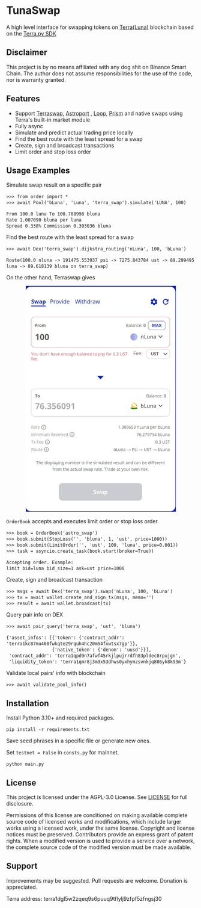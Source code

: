 # TunaSwap

A high level interface for swapping tokens on [Terra(Luna)](https://www.terra.money/)
blockchain based on the [Terra.py SDK](https://github.com/terra-money/terra.py)

## Disclaimer

This project is by no means affiliated with any dog shit on Binance Smart Chain. The author does not assume
responsibilities for the use of the code, nor is warranty granted.

## Features

* Support [Terraswap](https://app.terraswap.io/Swap), [Astroport](https://app.astroport.fi/swap)
  , [Loop](https://dex.loop.markets/), [Prism](https://prismprotocol.app/swap) and native swaps using Terra's built-in
  market module
* Fully async
* Simulate and predict actual trading price locally
* Find the best route with the least spread for a swap
* Create, sign and broadcast transactions
* Limit order and stop loss order

## Usage Examples

Simulate swap result on a specific pair

```
>>> from order import *
>>> await Pool('bLuna', 'Luna', 'terra_swap').simulate('LUNA', 100)
```

```
From 100.0 luna To 100.708998 bluna
Rate 1.007090 bluna per luna
Spread 0.330% Commission 0.303036 bluna
```

Find the best route with the least spread for a swap

```
>>> await Dex('terra_swap').dijkstra_routing('nLuna', 100, 'bLuna')
```

```
Route(100.0 nluna -> 191475.553937 psi -> 7275.843784 ust -> 89.299495 luna -> 89.618139 bluna on terra_swap)
```

On the other hand, Terraswap gives

<p align="center">
  <img width="400" height="600" src="https://raw.githubusercontent.com/Aureliano90/TunaSwap/main/multi_hop_swap.jpg" alt='multi_hop_swap'>
</p>

`OrderBook` accepts and executes limit order or stop loss order.

```
>>> book = OrderBook('astro_swap')
>>> book.submit(StopLoss('', 'bluna', 1, 'ust', price=1000))
>>> book.submit(LimitOrder('', 'ust', 100, 'luna', price=0.001))
>>> task = asyncio.create_task(book.start(broker=True))
```

```
Accepting order. Example:
limit bid=luna bid_size=1 ask=ust price=1000
```

Create, sign and broadcast transaction

```
>>> msgs = await Dex('terra_swap').swap('nLuna', 100, 'bLuna')
>>> tx = await wallet.create_and_sign_tx(msgs, memo='')
>>> result = await wallet.broadcast(tx)
```

Query pair info on DEX

```
>>> await pair_query('terra_swap', 'ust', 'bluna')
```

```
{'asset_infos': [{'token': {'contract_addr': 'terra1kc87mu460fwkqte29rquh4hc20m54fxwtsx7gp'}},
                 {'native_token': {'denom': 'uusd'}}],
 'contract_addr': 'terra1qpd9n7afwf45rkjlpujrrdfh83pldec8rpujgn',
 'liquidity_token': 'terra1qmr8j3m9x53dhws0yxhymzsvnkjq886yk8k93m'}
```

Validate local pairs' info with blockchain

```
>>> await validate_pool_info()
```

## Installation

Install Python 3.10+ and required packages.

```
pip install -r requirements.txt
```

Save seed phrases in a specific file or generate new ones.

Set `testnet = False` in `consts.py` for mainnet.

```
python main.py
```

## License

This project is licensed under the AGPL-3.0 License.
See [LICENSE](https://github.com/Aureliano90/TunaSwap/blob/main/LICENSE) for full disclosure.

Permissions of this license are conditioned on making available complete source code of licensed works and
modifications, which include larger works using a licensed work, under the same license. Copyright and license notices
must be preserved. Contributors provide an express grant of patent rights. When a modified version is used to provide a
service over a network, the complete source code of the modified version must be made available.

## Support

Improvements may be suggested. Pull requests are welcome. Donation is appreciated.

Terra address: terra1dgl5w2zqeq9s6puuq9tflylj9zfpf5zfngsj30
